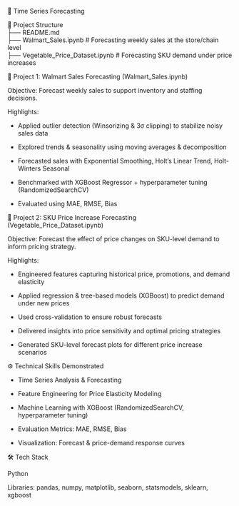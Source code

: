 🛒 Time Series Forecasting

📂 Project Structure  
├── README.md  
├── Walmart_Sales.ipynb              # Forecasting weekly sales at the store/chain level  
├── Vegetable_Price_Dataset.ipynb    # Forecasting SKU demand under price increases  


📌 Project 1: Walmart Sales Forecasting (Walmart_Sales.ipynb)

Objective: Forecast weekly sales to support inventory and staffing decisions.

Highlights:

- Applied outlier detection (Winsorizing & 3σ clipping) to stabilize noisy sales data

- Explored trends & seasonality using moving averages & decomposition

- Forecasted sales with Exponential Smoothing, Holt’s Linear Trend, Holt-Winters Seasonal

- Benchmarked with XGBoost Regressor + hyperparameter tuning (RandomizedSearchCV)

- Evaluated using MAE, RMSE, Bias

📌 Project 2: SKU Price Increase Forecasting (Vegetable_Price_Dataset.ipynb)

Objective: Forecast the effect of price changes on SKU-level demand to inform pricing strategy.

Highlights:

- Engineered features capturing historical price, promotions, and demand elasticity

- Applied regression & tree-based models (XGBoost) to predict demand under new prices

- Used cross-validation to ensure robust forecasts

- Delivered insights into price sensitivity and optimal pricing strategies

- Generated SKU-level forecast plots for different price increase scenarios

⚙️ Technical Skills Demonstrated

- Time Series Analysis & Forecasting

- Feature Engineering for Price Elasticity Modeling

- Machine Learning with XGBoost (RandomizedSearchCV, hyperparameter tuning)

- Evaluation Metrics: MAE, RMSE, Bias

- Visualization: Forecast & price-demand response curves

🛠️ Tech Stack

Python

Libraries: pandas, numpy, matplotlib, seaborn, statsmodels, sklearn, xgboost
